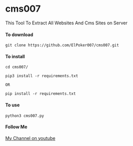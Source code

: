 # cms007
This Tool To Extract All Websites And Cms Sites on Server

<h4>To download</h4>

<p><code>git clone https://github.com/ElPoker007/cms007.git</code></p>

<h4>To install</h4>
<p><code>cd cms007/</code></p>
<p><code>pip3 install -r requirements.txt</code></p>

<p><code>OR</code></p>

<p><code>pip install -r requirements.txt</code></p>

<h4>To use</h4>

<p><code>python3 cms007.py</code></p>

<h4>Follow Me</h4>

<a href="https://www.youtube.com/channel/UCkmU73jmY7TFUEYF0OGMQFQ">My Channel on youtube</a>
